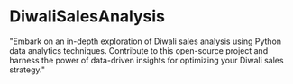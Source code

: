 # DiwaliSalesAnalysis
"Embark on an in-depth exploration of Diwali sales analysis using Python data analytics techniques. Contribute to this open-source project and harness the power of data-driven insights for optimizing your Diwali sales strategy."

